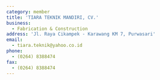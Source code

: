```yaml
---
category: member
title: 'TIARA TEKNIK MANDIRI, CV.'
business:
  - Fabrication & Construction
address: 'Jl. Raya Cikampek - Karawang KM 7, Purwasari'
email:
  - tiara.teknik@yahoo.co.id
phone:
  - (0264) 8388474
fax:
  - (0264) 8388474
---
```

